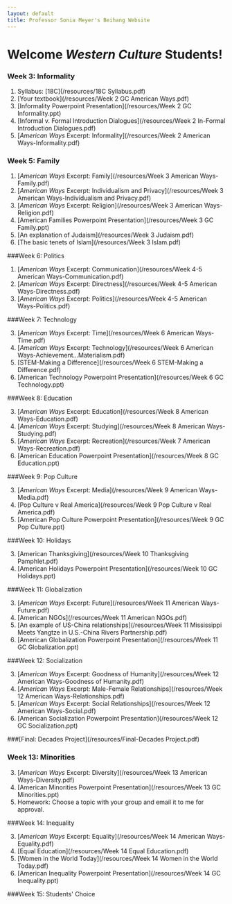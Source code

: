 ```yaml
---
layout: default
title: Professor Sonia Meyer's Beihang Website
---
```


# Welcome *Western Culture* Students!

<div class="week" id="week-3" markdown="1">

### Week 3: Informality

1. Syllabus: [18C](/resources/18C Syllabus.pdf)
2. [Your textbook](/resources/Week 2 GC American Ways.pdf)
3. [Informality Powerpoint Presentation](/resources/Week 2 GC Informality.ppt)
4. [Informal v. Formal Introduction Dialogues](/resources/Week 2 In-Formal Introduction Dialogues.pdf)
5. [*American Ways* Excerpt: Informality](/resources/Week 2 American Ways-Informality.pdf)

</div>

<div class="week" id="week-4and5" markdown="1">

### Week 5: Family

1. [*American Ways* Excerpt: Family](/resources/Week 3 American Ways-Family.pdf)
2. [*American Ways* Excerpt: Individualism and Privacy](/resources/Week 3 American Ways-Individualism and Privacy.pdf)
3. [*American Ways* Excerpt: Religion](/resources/Week 3 American Ways-Religion.pdf)
3. [American Families Powerpoint Presentation](/resources/Week 3 GC Family.ppt)
4. [An explanation of Judaism](/resources/Week 3 Judaism.pdf)
5. [The basic tenets of Islam](/resources/Week 3 Islam.pdf)

</div>

<div class="week" id="week-6" markdown="1">

###Week 6: Politics

1. [*American Ways* Excerpt: Communication](/resources/Week 4-5 American Ways-Communication.pdf)
2. [*American Ways* Excerpt: Directness](/resources/Week 4-5 American Ways-Directness.pdf)
3. [*American Ways* Excerpt: Politics](/resources/Week 4-5 American Ways-Politics.pdf)

</div>

<div class="week" id="week-7" markdown="1">

###Week 7: Technology

3. [*American Ways* Excerpt: Time](/resources/Week 6 American Ways-Time.pdf)
3. [*American Ways* Excerpt: Technology](/resources/Week 6 American Ways-Achievement…Materialism.pdf)
3. [STEM-Making a Difference](/resources/Week 6 STEM-Making a Difference.pdf)
4. [American Technology Powerpoint Presentation](/resources/Week 6 GC Technology.ppt)

</div>

<div class="week" id="week-8" markdown="1">

###Week 8: Education

3. [*American Ways* Excerpt: Education](/resources/Week 8 American Ways-Education.pdf)
3. [*American Ways* Excerpt: Studying](/resources/Week 8 American Ways-Studying.pdf)
3. [*American Ways* Excerpt: Recreation](/resources/Week 7 American Ways-Recreation.pdf)
4. [American Education Powerpoint Presentation](/resources/Week 8 GC Education.ppt)


</div>

<div class="week" id="week-9" markdown="1">

###Week 9: Pop Culture

3. [*American Ways* Excerpt: Media](/resources/Week 9 American Ways-Media.pdf)
3. [Pop Culture v Real America](/resources/Week 9 Pop Culture v Real America.pdf)
4. [American Pop Culture Powerpoint Presentation](/resources/Week 9 GC Pop Culture.ppt)

</div>

<div class="week" id="week-10" markdown="1">

###Week 10: Holidays

3. [American Thanksgiving](/resources/Week 10 Thanksgiving Pamphlet.pdf)
4. [American Holidays Powerpoint Presentation](/resources/Week 10 GC Holidays.ppt)

</div>

<div class="week" id="week-11" markdown="1">

###Week 11: Globalization

3. [*American Ways* Excerpt: Future](/resources/Week 11 American Ways-Future.pdf)
4. [American NGOs](/resources/Week 11 American NGOs.pdf)
3. [An example of US-China relationships](/resources/Week 11 Mississippi Meets Yangtze in U.S.-China Rivers Partnership.pdf)
4. [American Globalization Powerpoint Presentation](/resources/Week 11 GC Globalization.ppt)

</div>

<div class="week" id="week-12" markdown="1">

###Week 12: Socialization

3. [*American Ways* Excerpt: Goodness of Humanity](/resources/Week 12 American Ways-Goodness of Humanity.pdf)
3. [*American Ways* Excerpt: Male-Female Relationships](/resources/Week 12 American Ways-Relationships.pdf)
3. [*American Ways* Excerpt: Social Relationships](/resources/Week 12 American Ways-Social.pdf)
4. [American Socialization Powerpoint Presentation](/resources/Week 12 GC Socialization.ppt)

</div>

###[Final: Decades Project](/resources/Final-Decades Project.pdf)

<div class="week" id="week-13" markdown="1">

### Week 13: Minorities
3. [*American Ways* Excerpt: Diversity](/resources/Week 13 American Ways-Diversity.pdf)
4. [American Minorities Powerpoint Presentation](/resources/Week 13 GC Minorities.ppt)
5. Homework:  Choose a topic with your group and email it to me for approval.

</div>

<div class="week" id="week-14" markdown="1">

###Week 14: Inequality

3. [*American Ways* Excerpt: Equality](/resources/Week 14 American Ways-Equality.pdf)
4. [Equal Education](/resources/Week 14 Equal Education.pdf)
4. [Women in the World Today](/resources/Week 14 Women in the World Today.pdf)
4. [American Inequality Powerpoint Presentation](/resources/Week 14 GC Inequality.ppt)

</div>

<div class="week" id="week-14" markdown="1">

###Week 15: Students' Choice

</div>
